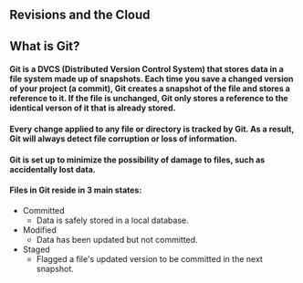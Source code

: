## Revisions and the Cloud

## What is Git?

#### Git is a DVCS (Distributed Version Control System) that stores data in a file system made up of snapshots. Each time you save a changed version of your project (a commit), Git creates a snapshot of the file and stores a reference to it. If the file is unchanged, Git only stores a reference to the identical verson of it that is already stored.

#### Every change applied to any file or directory is tracked by Git. As a result, Git will always detect file corruption or loss of information.

#### Git is set up to minimize the possibility of damage to files, such as accidentally lost data. 

#### Files in Git reside in 3 main states:
  * Committed
    * Data is safely stored in a local database.
  * Modified
    * Data has been updated but not committed.
  * Staged
    * Flagged a file's updated version to be committed in the next snapshot.
